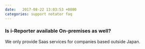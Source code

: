 ```yaml
---
date:   2017-08-22 13:03:53 +0800
categories: support notator faq
---
```

### Is i-Reporter available On-premises as well?

We only provide Saas services for companies based outside Japan.